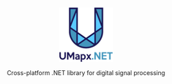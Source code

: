 <p align="center"><img width="25%" src="docs/umapxnet_big.png" /></p>
<p align="center"> Cross-platform .NET library for digital signal processing </p>  

